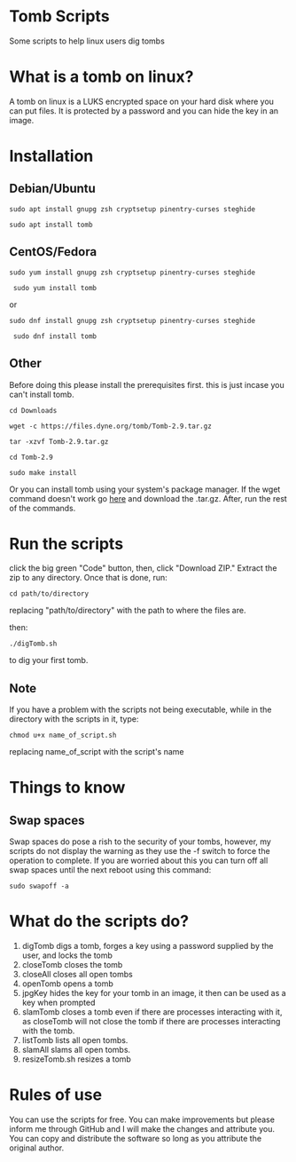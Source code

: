 # Tomb Scripts
 Some scripts to help linux users dig tombs

 # What is a tomb on linux?
 A tomb on linux is a LUKS encrypted space on your hard disk where you can put files. 
 It is protected by a password and you can hide the key in an image.

 # Installation
 
 ## Debian/Ubuntu

 ```shell
 sudo apt install gnupg zsh cryptsetup pinentry-curses steghide
 ```
 ```shell
 sudo apt install tomb
 ```
 
 ## CentOS/Fedora
 ```shell
 sudo yum install gnupg zsh cryptsetup pinentry-curses steghide
 ```
```shell
 sudo yum install tomb
```
 or
 ```shell
 sudo dnf install gnupg zsh cryptsetup pinentry-curses steghide
 ```
```shell
 sudo dnf install tomb
```	
## Other
Before doing this please install the prerequisites first. this is just incase you can't install tomb.
```shell
cd Downloads
```
```shell
wget -c https://files.dyne.org/tomb/Tomb-2.9.tar.gz
```
```shell
tar -xzvf Tomb-2.9.tar.gz
```
```shell
cd Tomb-2.9
```
```shell
sudo make install
```
Or you can install tomb using your system's package manager.
If the wget command doesn't work go [here](https://files.dyne.org/tomb) and download the .tar.gz. After, run the rest of the commands.

 # Run the scripts
 click the big green "Code" button, then, click "Download ZIP."
 Extract the zip to any directory.
 Once that is done, run:
 ```shell
 cd path/to/directory
 ```
 replacing "path/to/directory" with the path to where the files are.

 then:
 ```shell
 ./digTomb.sh
 ```
 to dig your first tomb.
## Note

 If you have a problem with the scripts not being executable, while in the directory with the scripts in it, type:
 ```shell
 chmod u+x name_of_script.sh
 ```
 replacing name_of_script with the script's name
 # Things to know
 
 ## Swap spaces
 Swap spaces do pose a rish to the security of your tombs, however, my scripts do not display the warning as they use the -f switch to force the operation to complete.
 If you are worried about this you can turn off all swap spaces until the next reboot using this command:
 ```shell
 sudo swapoff -a
 ```
 # What do the scripts do?

 1. digTomb digs a tomb, forges a key using a password supplied by the user, and locks the tomb
 2. closeTomb closes the tomb
 3. closeAll closes all open tombs
 4. openTomb opens a tomb
 5. jpgKey hides the key for your tomb in an image, it then can be used as a key when prompted
 6. slamTomb closes a tomb even if there are processes interacting with it, as closeTomb will not close the tomb if there are processes interacting with the tomb.
 7. listTomb lists all open tombs.
 8. slamAll slams all open tombs.
 9. resizeTomb.sh resizes a tomb


 # Rules of use
You can use the scripts for free. You can make improvements but please inform me through GitHub and I will make the changes and attribute you. You can copy and distribute the software so long as you attribute the original author.
